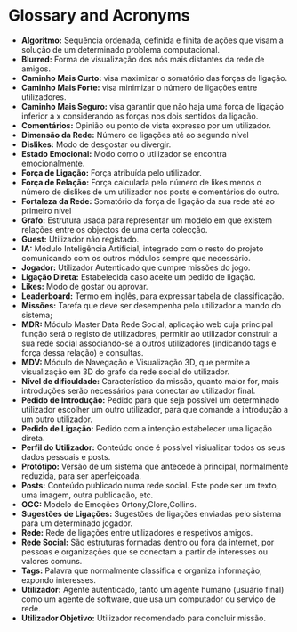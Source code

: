 # Glossary and Acronyms

  * **Algoritmo:** Sequência ordenada, definida e finita de ações que visam a solução de um determinado problema computacional.
  * **Blurred:** Forma de visualização dos nós mais distantes da rede de amigos.
  * **Caminho Mais Curto:** visa maximizar o somatório das forças de ligação.
  * **Caminho Mais Forte:** visa minimizar o número de ligações entre utilizadores.
  * **Caminho Mais Seguro:** visa garantir que não haja uma força de ligação inferior a  x considerando as forças nos dois sentidos da ligação.  
  * **Comentários:** Opinião ou ponto de vista expresso por um utilizador.
  * **Dimensão da Rede:** Número de ligações até ao segundo nível
  * **Dislikes:** Modo de desgostar ou divergir.
  * **Estado Emocional:** Modo como o utilizador se encontra emocionalmente.
  * **Força de Ligação:** Força atribuída pelo utilizador.
  * **Força de Relação:** Força calculada pelo número de likes menos o número de dislikes de um utilizador nos posts e comentários do outro.
  * **Fortaleza da Rede:** Somatório da força de ligação da sua rede até ao primeiro nível
  * **Grafo:** Estrutura usada para representar um modelo em que existem relações entre os objectos de uma certa colecção.
  * **Guest:** Utilizador não registado.
  * **IA:** Módulo Inteligência Artificial, integrado com o resto do projeto comunicando com os outros módulos sempre que necessário.    
  * **Jogador:** Utilizador Autenticado que cumpre missões do jogo.
  * **Ligação Direta:** Estabelecida caso aceite um pedido de ligação.
  * **Likes:** Modo de gostar ou aprovar.
  * **Leaderboard:** Termo em inglês, para expressar tabela de classificação.
  * **Missões:** Tarefa que deve ser desempenha pelo utilizador a mando do sistema;
  * **MDR:** Módulo Master Data Rede Social, aplicação web  cuja principal função será o registo  de  utilizadores, permitir ao utilizador construir a sua rede social associando-se a outros utilizadores (indicando tags e força dessa relação) e consultas.
  * **MDV:** Módulo de Navegação e Visualização 3D, que permite a visualização em 3D do grafo da rede social do utilizador.
  * **Nível de dificuldade:** Característico da missão, quanto maior for, mais introduções serão necessários para conectar ao utilizador final.
  * **Pedido de Introdução:** Pedido para que seja possível um determinado utilizador escolher um outro utilizador, para que comande a introdução a um outro utilizador.
  * **Pedido de Ligação:** Pedido com a intenção estabelecer uma ligação direta.
  * **Perfil do Utilizador:** Conteúdo onde é possível visiualizar todos os seus dados pessoais e posts.
  * **Protótipo:** Versão de um sistema que antecede à principal, normalmente reduzida, para ser aperfeiçoada.
  * **Posts:** Conteúdo publicado numa rede social. Este pode ser um texto, uma imagem, outra publicação, etc.
  * **OCC:** Modelo de Emoções Ortony,Clore,Collins.
  * **Sugestões de Ligações:** Sugestões de ligações enviadas pelo sistema para um determinado jogador.
  * **Rede:** Rede de ligações entre utilizadores e respetivos amigos.
  * **Rede Social:** São estruturas formadas dentro ou fora da internet, por pessoas e organizações que se conectam a partir de interesses ou valores comuns.
  * **Tags:** Palavra que normalmente classifica e organiza informação, expondo interesses.    
  * **Utilizador:** Agente autenticado, tanto um agente humano (usuário final) como um agente de software, que usa um computador ou serviço de rede.
  * **Utilizador Objetivo:** Utilizador recomendado para concluir missão.
